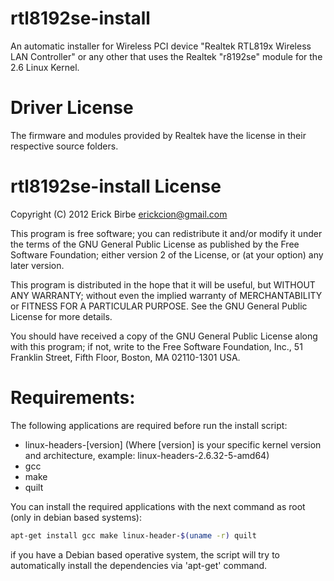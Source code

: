# rtl8192se-install

An automatic installer for Wireless PCI device "Realtek RTL819x Wireless
LAN Controller" or any other that uses the Realtek "r8192se" module for
the 2.6 Linux Kernel.

# Driver License

The firmware and modules provided by Realtek have the license in their 
respective source folders.

# rtl8192se-install License

Copyright (C) 2012 Erick Birbe <erickcion@gmail.com>

This program is free software; you can redistribute it and/or modify it 
under the terms of the GNU General Public License as published by the 
Free Software Foundation; either version 2 of the License, or (at your 
option) any later version.

This program is distributed in the hope that it will be useful, but 
WITHOUT ANY WARRANTY; without even the implied warranty of 
MERCHANTABILITY or FITNESS FOR A PARTICULAR PURPOSE.  See the GNU 
General Public License for more details.

You should have received a copy of the GNU General Public License along 
with this program; if not, write to the Free Software Foundation, Inc., 
51 Franklin Street, Fifth Floor, Boston, MA 02110-1301 USA.

# Requirements:

The following applications are required before run the install script:

* linux-headers-\[version\] (Where \[version\] is your specific kernel 
 version and architecture, example: linux-headers-2.6.32-5-amd64)
* gcc
* make
* quilt

You can install the required applications with the next command as root
(only in debian based systems):

 ```bash
 apt-get install gcc make linux-header-$(uname -r) quilt
 ```

if you have a Debian based operative system, the script will try to 
automatically install the dependencies via 'apt-get' command.

